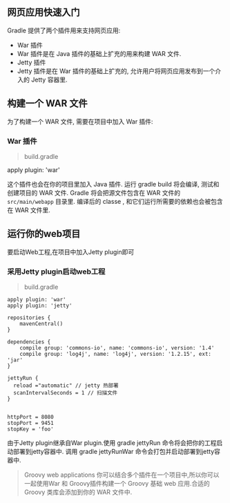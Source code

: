 ## 网页应用快速入门

Gradle 提供了两个插件用来支持网页应用: 

+ War 插件
 + War 插件是在 Java 插件的基础上扩充的用来构建 WAR 文件.
+ Jetty 插件 
 + Jetty 插件是在 War 插件的基础上扩充的, 允许用户将网页应用发布到一个介入的 Jetty 容器里.

## 构建一个 WAR 文件

为了构建一个 WAR 文件, 需要在项目中加入 War 插件:

### War 插件

> build.gradle

 apply plugin: 'war'

这个插件也会在你的项目里加入 Java 插件. 运行 gradle build 将会编译, 测试和创建项目的 WAR 文件. Gradle 将会把源文件包含在 WAR 文件的 `src/main/webapp` 目录里. 编译后的 classe , 和它们运行所需要的依赖也会被包含在 WAR 文件里.

## 运行你的web项目

要启动Web工程,在项目中加入Jetty plugin即可

### 采用Jetty plugin启动web工程

> build.gradle

```
apply plugin: 'war'
apply plugin: 'jetty'

repositories {
    mavenCentral()
}

dependencies {
    compile group: 'commons-io', name: 'commons-io', version: '1.4'
    compile group: 'log4j', name: 'log4j', version: '1.2.15', ext: 'jar'
}

jettyRun {
  reload ="automatic" // jetty 热部署
  scanIntervalSeconds = 1 // 扫描文件
}


httpPort = 8080
stopPort = 9451
stopKey = 'foo'

```

由于Jetty plugin继承自War plugin.使用 gradle jettyRun 命令将会把你的工程启动部署到jetty容器中. 调用 gradle jettyRunWar 命令会打包并启动部署到jetty容器中.

> Groovy web applications 你可以结合多个插件在一个项目中,所以你可以一起使用War 和 Groovy插件构建一个 Groovy 基础 web 应用.合适的 Groovy 类库会添加到你的 WAR 文件中.


